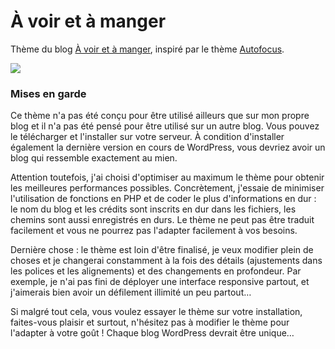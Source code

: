 À voir et à manger
============

Thème du blog [À voir et à manger](http://voiretmanger.fr), inspiré par le thème [Autofocus](http://themesupply.co/themes/autofocus/).

![](https://github.com/nicolinuxfr/voiretmanger/blob/master/images/voiretmanger.jpg)

### Mises en garde

Ce thème n'a pas été conçu pour être utilisé ailleurs que sur mon propre blog et il n'a pas été pensé pour être utilisé sur un autre blog. Vous pouvez le télécharger et l'installer sur votre serveur. À condition d'installer également la dernière version en cours de WordPress, vous devriez avoir un blog qui ressemble exactement au mien.

Attention toutefois, j'ai choisi d'optimiser au maximum le thème pour obtenir les meilleures performances possibles. Concrètement, j'essaie de minimiser l'utilisation de fonctions en PHP et de coder le plus d'informations en dur : le nom du blog et les crédits sont inscrits en dur dans les fichiers, les chemins sont aussi enregistrés en durs. Le thème ne peut pas être traduit facilement et vous ne pourrez pas l'adapter facilement à vos besoins.

Dernière chose : le thème est loin d'être finalisé, je veux modifier plein de choses et je changerai constamment à la fois des détails (ajustements dans les polices et les alignements) et des changements en profondeur. Par exemple, je n'ai pas fini de déployer une interface responsive partout, et j'aimerais bien avoir un défilement illimité un peu partout…

Si malgré tout cela, vous voulez essayer le thème sur votre installation, faites-vous plaisir et surtout, n'hésitez pas à modifier le thème pour l'adapter à votre goût ! Chaque blog WordPress devrait être unique…
